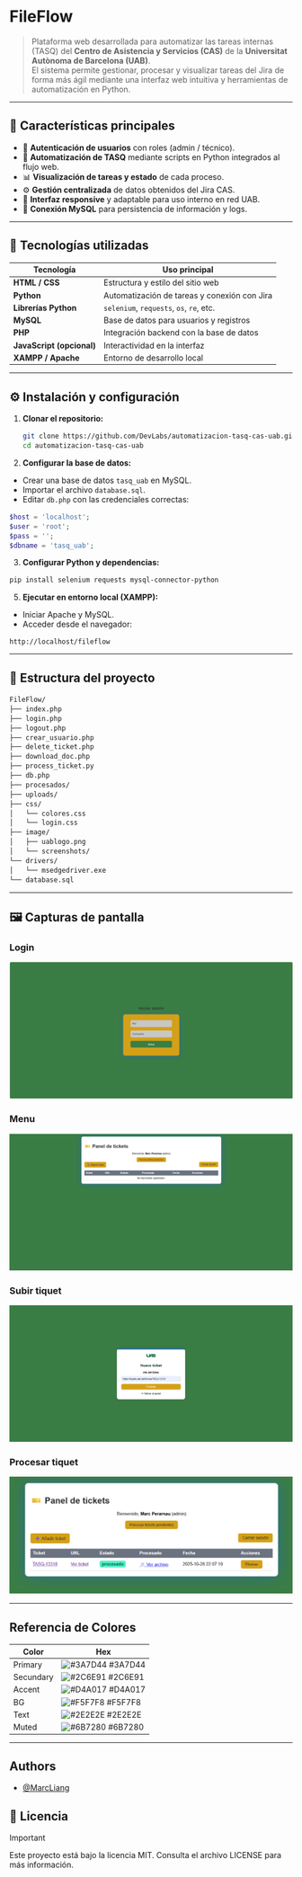 # FileFlow

> Plataforma web desarrollada para automatizar las tareas internas (TASQ) del **Centro de Asistencia y Servicios (CAS)** de la **Universitat Autònoma de Barcelona (UAB)**.  
> El sistema permite gestionar, procesar y visualizar tareas del Jira de forma más ágil mediante una interfaz web intuitiva y herramientas de automatización en Python.

---

## 🚀 Características principales

- 🔐 **Autenticación de usuarios** con roles (admin / técnico).  
- 🧾 **Automatización de TASQ** mediante scripts en Python integrados al flujo web.  
- 📊 **Visualización de tareas y estado** de cada proceso.  
- ⚙️ **Gestión centralizada** de datos obtenidos del Jira CAS.  
- 🧠 **Interfaz responsive** y adaptable para uso interno en red UAB.  
- 💾 **Conexión MySQL** para persistencia de información y logs.

---

## 🧰 Tecnologías utilizadas

| Tecnología | Uso principal |
|-------------|----------------|
| **HTML / CSS** | Estructura y estilo del sitio web |
| **Python** | Automatización de tareas y conexión con Jira |
| **Librerías Python** | `selenium`, `requests`, `os`, `re`, etc. |
| **MySQL** | Base de datos para usuarios y registros |
| **PHP** | Integración backend con la base de datos |
| **JavaScript (opcional)** | Interactividad en la interfaz |
| **XAMPP / Apache** | Entorno de desarrollo local |

---

## ⚙️ Instalación y configuración

1. **Clonar el repositorio:**
   ```bash
   git clone https://github.com/DevLabs/automatizacion-tasq-cas-uab.git
   cd automatizacion-tasq-cas-uab

2. **Configurar la base de datos:**
- Crear una base de datos `tasq_uab` en MySQL.
- Importar el archivo `database.sql`.
- Editar `db.php` con las credenciales correctas:

```PHP
$host = 'localhost';
$user = 'root';
$pass = '';
$dbname = 'tasq_uab';
```
3. **Configurar Python y dependencias:**

```BASH
pip install selenium requests mysql-connector-python
```

5. **Ejecutar en entorno local (XAMPP):**
- Iniciar Apache y MySQL.
- Acceder desde el navegador:
```
http://localhost/fileflow
```
---

## 📁 Estructura del proyecto
```bash
FileFlow/
├── index.php                
├── login.php                
├── logout.php
├── crear_usuario.php
├── delete_ticket.php
├── download_doc.php               
├── process_ticket.py                
├── db.php
├── procesados/
├── uploads/               
├── css/
│   └── colores.css
│   └── login.css         
├── image/
│   ├── uablogo.png
│   └── screenshots/                 
└── drivers/
│   └── msedgedriver.exe
└── database.sql  
```

---

## 🖼️ Capturas de pantalla

### Login 

![Imagen](image/screenshots/login.png)

### Menu

![Imagen](image/screenshots/menu.png)

### Subir tiquet

![Imagen](image/screenshots/tiquet.png)

### Procesar tiquet

![Imagen](image/screenshots/procesados.png)

---

## Referencia de Colores

| Color             | Hex                                                                |
| ----------------- | ------------------------------------------------------------------ |
| Primary | ![#3A7D44](https://via.placeholder.com/10/3A7D44?text=+) #3A7D44 |
| Secundary | ![#2C6E91](https://via.placeholder.com/10/2C6E91?text=+) #2C6E91 |
| Accent | ![#D4A017](https://via.placeholder.com/10/D4A017?text=+) #D4A017 |
| BG | ![#F5F7F8](https://via.placeholder.com/10/F5F7F8?text=+) #F5F7F8 |
| Text | ![#2E2E2E](https://via.placeholder.com/10/2E2E2E?text=+) #2E2E2E |
| Muted | ![#6B7280](https://via.placeholder.com/10/6B7280?text=+) #6B7280 |



---
## Authors

- [@MarcLiang](https://www.github.com/MarcLiang)

## 🪪 Licencia

>[!Important]
> Este proyecto está bajo la licencia MIT.
> Consulta el archivo LICENSE
 para más información.

